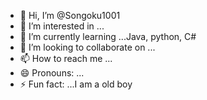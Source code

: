 - 👋 Hi, I’m @Songoku1001
- 👀 I’m interested in ...
- 🌱 I’m currently learning ...Java, python, C#
- 💞️ I’m looking to collaborate on ...
- 📫 How to reach me ...
- 😄 Pronouns: ...
- ⚡ Fun fact: ...I am a  old boy
<!---
Songoku1001/Songoku1001 is a ✨ special ✨ repository because its `README.md` (this file) appears on your GitHub profile.
You can click the Preview link to take a look at your changes.
--->
